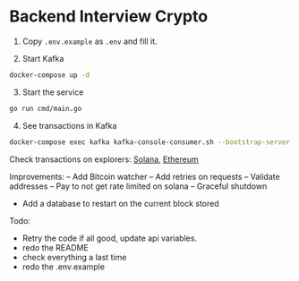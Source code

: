 # Backend Interview Crypto

1. Copy `.env.example` as `.env` and fill it. 

2. Start Kafka
```bash
docker-compose up -d
```

3. Start the service
```bash
go run cmd/main.go
```

4. See transactions in Kafka
```bash
docker-compose exec kafka kafka-console-consumer.sh --bootstrap-server localhost:9092 --topic transactions --from-beginning
```

Check transactions on explorers: [Solana](https://solana.fm/?cluster=mainnet-alpha), [Ethereum](https://etherscan.io/)

Improvements:
– Add Bitcoin watcher
– Add retries on requests 
– Validate addresses
– Pay to not get rate limited on solana
– Graceful shutdown
- Add a database to restart on the current block stored

Todo:
- Retry the code if all good, update api variables.
- redo the README
- check everything a last time
- redo the .env.example